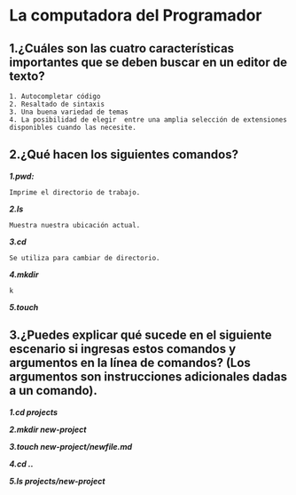
# **La computadora del Programador** 
  
  ## **1.¿Cuáles son las cuatro características importantes que se deben buscar en un editor de texto?**

    1. Autocompletar código 
    2. Resaltado de sintaxis 
    3. Una buena variedad de temas 
    4. La posibilidad de elegir  entre una amplia selección de extensiones disponibles cuando las necesite.
    
  ## **2.¿Qué hacen los siguientes comandos?**

  
  ***1.pwd:*** 
    
    Imprime el directorio de trabajo.
    
  ***2.ls***

    Muestra nuestra ubicación actual.
    
  ***3.cd***

    Se utiliza para cambiar de directorio.
    
  ***4.mkdir***

    k
  
  ***5.touch*** 

  ## **3.¿Puedes explicar qué sucede en el siguiente escenario si ingresas estos comandos y argumentos en la línea de comandos? (Los argumentos son instrucciones adicionales dadas a un comando).**

  ***1.cd projects***
  
  ***2.mkdir new-project***
  
  ***3.touch new-project/newfile.md***
  
  ***4.cd ..***
  
  ***5.ls projects/new-project***
